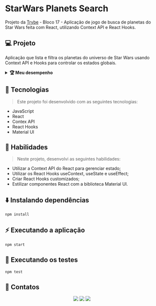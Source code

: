 # StarWars Planets Search
Projeto da [Trybe](https://www.betrybe.com/) - Bloco 17 - Aplicação de jogo de busca de planetas do Star Wars feita com React, utilizando Context API e React Hooks.

## 💻 Projeto

Aplicação que lista e filtra os planetas do universo de Star Wars usando Context API e Hooks para controlar os estados globais.

<details>
  <summary><strong>🏆 Meu desempenho</strong></summary><br />

  <img src="project-info/starwars-planets-search.png"/>
</details>

## 🚀 Tecnologias
> Este projeto foi desenvolvido com as seguintes tecnologias:

- JavaScript
- React
- Contex API
- React Hooks
- Material UI

## 📌 Habilidades

> Neste projeto, desenvolvi as seguintes habilidades:

- Utilizar a Context API do React para gerenciar estado;
- Utilizar os React Hooks useContext, useState e useEffect;
- Criar React Hooks customizados;
- Estilizar componentes React com a biblioteca Material UI.

## ⬇️ Instalando dependências

```bash
npm install
``` 

## ⚡ Executando a aplicação

```bash
npm start
``` 

## 🧪 Executando os testes

```bash
npm test
```

## 💬 Contatos

<div align="center" style="display: inline_block">
  <a href="https://julianoboese.github.io" target="_blank"><img height="28rem" src="https://img.shields.io/badge/my_portfolio-3fc337?style=for-the-badge" target="_blank"></a> 
  <a href="https://www.linkedin.com/in/julianoboese" target="_blank"><img height="28rem" src="https://img.shields.io/badge/LinkedIn-0077B5?style=for-the-badge&logo=linkedin&logoColor=white"></a> 
  <a href = "mailto:juliano.boese@gmail.com"><img height="28rem" src="https://img.shields.io/badge/Gmail-D14836?style=for-the-badge&logo=gmail&logoColor=white" target="_blank"></a>
</div>

<!-- ## 📄 Licença

Esse projeto está sob licença. Veja o arquivo [LICENÇA](LICENSE.md) para mais detalhes.

[⬆ Voltar ao topo](#nome-do-projeto)<br> -->
